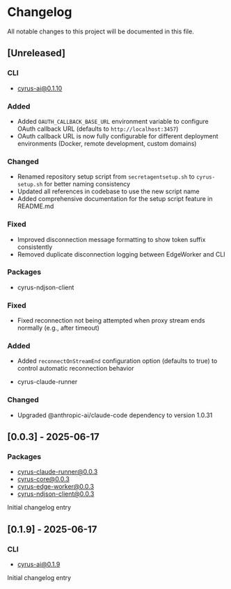 # Changelog

All notable changes to this project will be documented in this file.

## [Unreleased]

### CLI
- cyrus-ai@0.1.10

### Added
- Added `OAUTH_CALLBACK_BASE_URL` environment variable to configure OAuth callback URL (defaults to `http://localhost:3457`)
- OAuth callback URL is now fully configurable for different deployment environments (Docker, remote development, custom domains)

### Changed
- Renamed repository setup script from `secretagentsetup.sh` to `cyrus-setup.sh` for better naming consistency
- Updated all references in codebase to use the new script name
- Added comprehensive documentation for the setup script feature in README.md

### Fixed
- Improved disconnection message formatting to show token suffix consistently
- Removed duplicate disconnection logging between EdgeWorker and CLI

### Packages
- cyrus-ndjson-client

### Fixed
- Fixed reconnection not being attempted when proxy stream ends normally (e.g., after timeout)

### Added
- Added `reconnectOnStreamEnd` configuration option (defaults to true) to control automatic reconnection behavior

- cyrus-claude-runner

### Changed
- Upgraded @anthropic-ai/claude-code dependency to version 1.0.31

## [0.0.3] - 2025-06-17

### Packages
- cyrus-claude-runner@0.0.3
- cyrus-core@0.0.3
- cyrus-edge-worker@0.0.3
- cyrus-ndjson-client@0.0.3

Initial changelog entry

## [0.1.9] - 2025-06-17

### CLI
- cyrus-ai@0.1.9

Initial changelog entry

